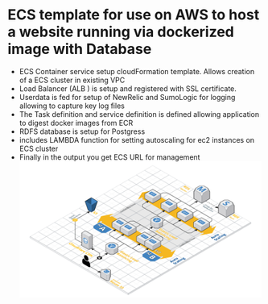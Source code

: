 # ECS template for use on AWS to host a website running via dockerized image with Database
- ECS Container service setup cloudFormation template. Allows creation of a ECS cluster in existing VPC
- Load Balancer (ALB ) is setup and registered with SSL certificate. 
- Userdata is fed for setup of NewRelic and SumoLogic for logging allowing to capture key log files
- The Task definition and service definition is defined allowing application to digest docker images from ECR
- RDFS database is setup for Postgress
- includes LAMBDA function for setting autoscaling for ec2 instances on ECS cluster
- Finally in the output you get ECS URL for management
![Layout](web1.png)
